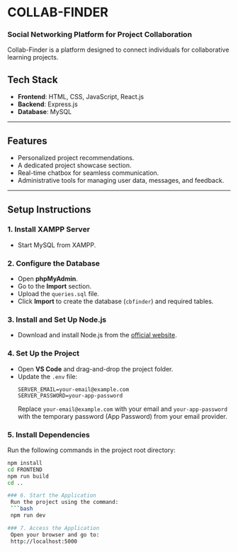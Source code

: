 # **COLLAB-FINDER**  
### Social Networking Platform for Project Collaboration  

Collab-Finder is a platform designed to connect individuals for collaborative learning projects.  

## **Tech Stack**  
- **Frontend**: HTML, CSS, JavaScript, React.js  
- **Backend**: Express.js  
- **Database**: MySQL  

---

## **Features**  
- Personalized project recommendations.  
- A dedicated project showcase section.  
- Real-time chatbox for seamless communication.  
- Administrative tools for managing user data, messages, and feedback.  

---

## **Setup Instructions**  

### 1. Install XAMPP Server  
   - Start MySQL from XAMPP.

### 2. Configure the Database  
   - Open **phpMyAdmin**.  
   - Go to the **Import** section.  
   - Upload the `queries.sql` file.  
   - Click **Import** to create the database (`cbfinder`) and required tables.  

### 3. Install and Set Up Node.js  
   - Download and install Node.js from the [official website](https://nodejs.org).  

### 4. Set Up the Project  
   - Open **VS Code** and drag-and-drop the project folder.  
   - Update the `.env` file:  
     ```env
     SERVER_EMAIL=your-email@example.com
     SERVER_PASSWORD=your-app-password
     ```
     Replace `your-email@example.com` with your email and `your-app-password` with the temporary password (App Password) from your email provider.  

### 5. Install Dependencies 
   Run the following commands in the project root directory:  
   ```bash
   npm install
   cd FRONTEND
   npm run build
   cd ..

### 6. Start the Application
    Run the project using the command:
    ```bash
    npm run dev

### 7. Access the Application
    Open your browser and go to:
    http://localhost:5000



